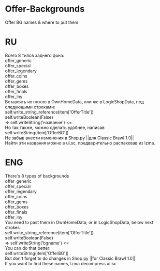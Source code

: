 # Offer-Backgrounds
Offer BG names &amp; where to put them



# RU
Всего 8 типов заднего фона:  
offer_generic  
offer_special  
offer_legendary  
offer_coins  
offer_gems  
offer_boxes  
offer_finals  
offer_lny  
Вставлять их нужно в OwnHomeData, или же в LogicShopData, под следующими строками:  
            self.write_string_reference(item['OfferTitle'])  
            self.writeBoolean(False)  
           => self.writeString('название') <=  
Но так также, можно сделать удобнее, написав   
            self.writeString(item['OfferBG'])  
Не забыв внести изменения в Shop.py ||для Classic Brawl 1.0||  
Найти эти названия можно в ui.sc, предварительно распаковав из lzma.  


# ENG
There's 8 types of backgrounds  
offer_generic  
offer_special  
offer_legendary  
offer_coins  
offer_gems  
offer_boxes  
offer_finals  
offer_lny  
You need to past them in OwnHomeData, or in LogicShopData, below next strokes  
           self.write_string_reference(item['OfferTitle'])  
            self.writeBoolean(False)  
           => self.writeString('bgname') <=  
You can do that better:  
            self.writeString(item['OfferBG'])  
But don't forget to do changes in Shop.py ||for Classic Brawl 1.0||  
If you want to find these names, lzma decompress ui.sc  
